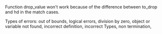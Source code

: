 Function drop_value won't work because of the difference between to_drop and hd
in the match cases.

Types of errors: out of bounds, logical errors, division by zero, object or variable not found, incorrect definition, incorrect Types, non termination, 
